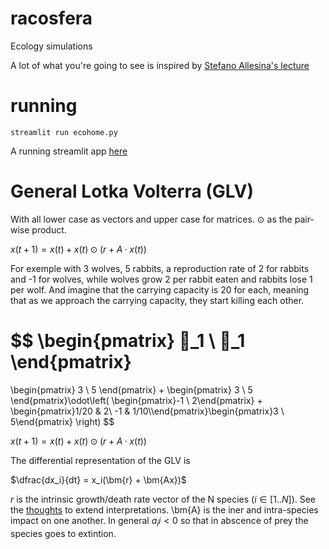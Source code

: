 # racosfera
Ecology simulations

A lot of what you're going to see is inspired by [Stefano Allesina's lecture](https://stefanoallesina.github.io/Sao_Paulo_School/intro.html)


# running

`streamlit run ecohome.py`


A running streamlit app [here](https://polmonso-streamlit-racosfera-ecohome-okep7q.streamlit.app)



# General Lotka Volterra (GLV)

With all lower case as vectors and upper case for matrices. $\odot$ as the pair-wise product.

$x(t+1) = x(t) + x(t)\odot(r + A·x(t))$

For exemple with 3 wolves, 5 rabbits, a reproduction rate of 2 for rabbits and -1 for wolves, while
wolves grow 2 per rabbit eaten and rabbits lose 1 per wolf. And imagine that the carrying capacity is 20 for each, meaning that as we approach the carrying capacity, they start killing each other.

$$
\begin{pmatrix}
           🐺_1 \\
           🐇_1
\end{pmatrix}
=
\begin{pmatrix}
           3 \\
           5
\end{pmatrix} + \begin{pmatrix}
           3 \\
           5
\end{pmatrix}\odot\left(
    \begin{pmatrix}-1 \\ 2\end{pmatrix}
    + \begin{pmatrix}1/20 & 2\\ -1 & 1/10\\\end{pmatrix}\begin{pmatrix}3 \\ 5\end{pmatrix}
\right)
$$

$x(t+1) = x(t) + x(t)\odot(r + A·x(t))$

The differential representation of the GLV is

$\dfrac{dx_i}{dt} = x_i(\bm{r} + \bm{Ax})$

$r$ is the intrinsic growth/death rate vector of the N species ($i \in [1..N]$). See the [thoughts](docs/thoughts.md) to extend interpretations.
\bm{A} is the iner and intra-species impact on one another. In general $a_ii < 0$ so that in abscence of prey the species goes to extintion.
